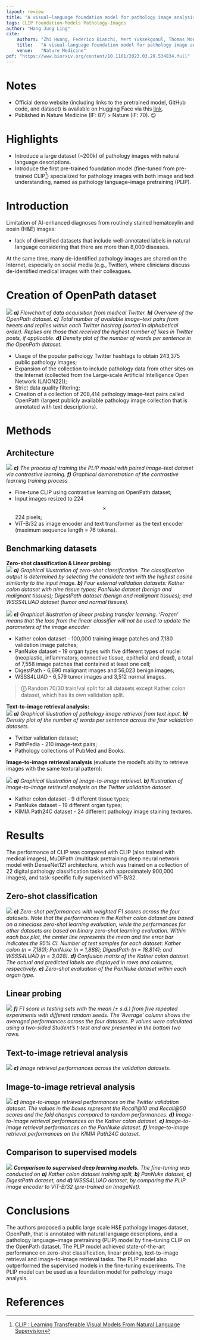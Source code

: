 ```yaml
---
layout: review
title: "A visual–language foundation model for pathology image analysis using medical Twitter"
tags: CLIP Foundation-Models Pathology-Images
author: "Hang Jung Ling"
cite:
    authors: "Zhi Huang, Federico Bianchi, Mert Yuksekgonul, Thomas Montine, James Zou"
    title:   "A visual–language foundation model for pathology image analysis using medical Twitter"
    venue:   "Nature Medicine"
pdf: "https://www.biorxiv.org/content/10.1101/2023.03.29.534834.full"
---
```


# Notes
* Official demo website (including links to the pretrained model, GitHub code, and dataset) is available on Hugging Face via this [link](https://huggingface.co/spaces/vinid/webplip).
* Published in Nature Medicine (IF: 87) > Nature (IF: 70). 😉

# Highlights
- Introduce a large dataset (~200k) of pathology images with natural language descriptions.
- Introduce the first pre-trained foundation model (fine-tuned from pre-trained CLIP[^1]) specialized for pathology images with both image and text understanding, named as pathology language–image pretraining (PLIP).

# Introduction
Limitation of AI-enhanced diagnoses from routinely stained hematoxylin and eosin (H&E) images:
- lack of diversified datasets that include well-annotated labels in natural language considering that there are more than 8,000 diseases.

At the same time, many de-identified pathology images are shared on the Internet, especially on social media (e.g., Twitter), where clinicians discuss de-identified medical images with their colleagues.

# Creation of OpenPath dataset
![](/collections/images/PLIP/dataset_creation.jpg)
***a)** Flowchart of data acquisition from medical Twitter. **b)** Overview of the OpenPath dataset. **c)** Total number of available image–text pairs from tweets and replies within each Twitter hashtag (sorted in alphabetical order). Replies are those that received the highest number of likes in Twitter posts, if applicable. **d)** Density plot of the number of words per sentence in the OpenPath dataset.*

- Usage of the popular pathology Twitter hashtags to obtain 243,375 public pathology images;  
- Expansion of the collection to include pathology data from other sites on the Internet (collected from the Large-scale Artificial Intelligence Open Network (LAION22));  
- Strict data quality filtering;  
- Creation of a collection of 208,414 pathology image–text pairs called OpenPath (largest publicly available pathology image collection that is annotated with text descriptions).  

# Methods
## Architecture
![](/collections/images/PLIP/architecture.jpg)
***e)** The process of training the PLIP model with paired image–text dataset via contrastive learning. **f)** Graphical demonstration of the contrastive learning training process*

- Fine-tune CLIP using contrastive learning on OpenPath dataset;
- Input images resized to 224 $$\times$$ 224 pixels;
- ViT-B/32 as image encoder and text transformer as the text encoder (maximum sequence length = 76 tokens).

## Benchmarking datasets
**Zero-shot classification & Linear probing:**  
![](/collections/images/PLIP/zero-shot.jpg)
***a)** Graphical illustration of zero-shot classification. The classification output is determined by selecting the candidate text with the highest cosine similarity to the input image. **b)** Four external validation datasets: Kather colon dataset with nine tissue types; PanNuke dataset (benign and malignant tissues); DigestPath dataset (benign and malignant tissues); and WSSS4LUAD dataset (tumor and normal tissues).*  

![](/collections/images/PLIP/linear_probing.jpg)
***e)** Graphical illustration of linear probing transfer learning. ‘Frozen’ means that the loss from the linear classifier will not be used to update the parameters of the image encoder.*

- Kather colon dataset - 100,000 training image patches and 7,180 validation image patches;<br>
- PanNuke dataset - 19 organ types with five different types of nuclei (neoplastic, inflammatory, connective tissue, epithelial and dead), a total of 7,558 image patches that contained at least one cell;<br>
- DigestPath - 6,690 malignant images and 56,023 benign images;<br> 
- WSSS4LUAD - 6,579 tumor images and 3,512 normal images.<br> 
> **&#9432;** Random 70/30 train/val split for all datasets except Kather colon dataset, which has its own validation split.  

**Text-to-image retrieval analysis:**  
![](/collections/images/PLIP/text2image.jpg)
***a)** Graphical illustration of pathology image retrieval from text input. **b)** Density plot of the number of words per sentence across the four validation datasets.*

- Twitter validation dataset;<br> 
- PathPedia - 210 image-text pairs;<br> 
- Pathology collections of PubMed and Books.<br> 

**Image-to-image retrieval analysis** (evaluate the model’s ability to retrieve images with the same textural pattern):

![](/collections/images/PLIP/image2image.jpg)
***a)** Graphical illustration of image-to-image retrieval. **b)** Illustration of image-to-image retrieval analysis on the Twitter validation dataset.*

- Kather colon dataset - 9 different tissue types;<br>
- PanNuke dataset - 19 different organ types;<br>
- KIMIA Path24C dataset - 24 different pathology image staining textures.

# Results
The performance of CLIP was compared with CLIP (also trained with medical images), MuDiPath (multitask pretraining deep neural network model with DenseNet121 architecture, which was trained on a collection of 22 digital pathology classification tasks with approximately 900,000 images), and task-specific fully supervised ViT-B/32.  

## Zero-shot classification
![](/collections/images/PLIP/zero_shot_results.jpg)
***c)** Zero-shot performances with weighted F1 scores across the four datasets. Note that the performances in the Kather colon dataset are based on a nineclass zero-shot learning evaluation, while the performances for other datasets are based on binary zero-shot learning evaluation. Within each box plot, the center line represents the mean and the error bar indicates the 95% CI. Number of test samples for each dataset: Kather colon (n = 7,180); PanNuke (n = 1,888); DigestPath (n = 18,814); and WSSS4LUAD (n = 3,028). **d)** Confusion matrix of the Kather colon dataset. The actual and predicted labels are displayed in rows and columns, respectively. **e)** Zero-shot evaluation of the PanNuke dataset within each organ type.*

## Linear probing
![](/collections/images/PLIP/linear_probing_results.jpg)
***f)** F1 score in testing sets with the mean (± s.d.) from five repeated experiments with different random seeds. The ‘Average’ column shows the averaged performances across the four datasets. P values were calculated using a two-sided Student’s t-test and are presented in the bottom two rows.*

## Text-to-image retrieval analysis
![](/collections/images/PLIP/text2image_results.jpg)
***e)** Image retrieval performances across the validation datasets.*

## Image-to-image retrieval analysis
![](/collections/images/PLIP/image2image_results.jpg)
***c)** Image-to-image retrieval performances on the Twitter validation dataset. The values in the boxes represent the Recall@10 and Recall@50 scores and the fold changes compared to random performances. **d)** Image-to-image retrieval performances on the Kather colon dataset. **e)** Image-to-image retrieval performances on the PanNuke dataset. **f)** Image-to-image retrieval performances on the KIMIA Path24C dataset.*

## Comparison to supervised models
![](/collections/images/PLIP/vs_supervised.jpg)
***Comparison to supervised deep learning models.** The fine-tuning was conducted on **a)** Kather colon dataset training split, **b)** PanNuke dataset, **c)** DigestPath dataset, and **d)** WSSS4LUAD dataset, by comparing the PLIP image encoder to ViT-B/32 (pre-trained on ImageNet).*

# Conclusions
The authors proposed a public large scale H&E pathology images dataset, OpenPath, that is annotated with natural language descriptions, and a pathology language–image pretraining (PLIP) model by fine-tuning CLIP on the OpenPath dataset. The PLIP model achieved state-of-the-art performance on zero-shot classification, linear probing, text-to-image retrieval and image-to-image retrieval tasks. The PLIP model also outperformed the supervised models in the fine-tuning experiments. The PLIP model can be used as a foundation model for pathology image analysis.

# References
[^1]: [CLIP : Learning Transferable Visual Models From Natural Language Supervision](https://creatis-myriad.github.io/2023/06/05/CLIP.html)

